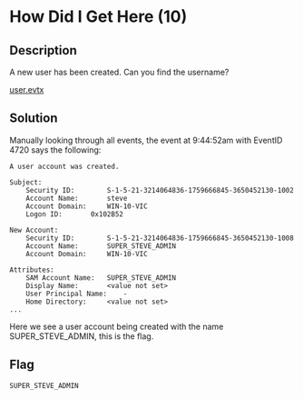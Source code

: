 # How Did I Get Here (10)

## Description

A new user has been created. Can you find the username?

[user.evtx](ChallengeFiles/user.evtx)

## Solution

Manually looking through all events, the event at 9:44:52am with EventID 4720 says the following:
```
A user account was created.

Subject:
	Security ID:		S-1-5-21-3214064836-1759666845-3650452130-1002
	Account Name:		steve
	Account Domain:		WIN-10-VIC
	Logon ID:		0x102B52

New Account:
	Security ID:		S-1-5-21-3214064836-1759666845-3650452130-1008
	Account Name:		SUPER_STEVE_ADMIN
	Account Domain:		WIN-10-VIC

Attributes:
	SAM Account Name:	SUPER_STEVE_ADMIN
	Display Name:		<value not set>
	User Principal Name:	-
	Home Directory:		<value not set>
...
```

Here we see a user account being created with the name SUPER_STEVE_ADMIN, this is the flag.

## Flag

```
SUPER_STEVE_ADMIN
```